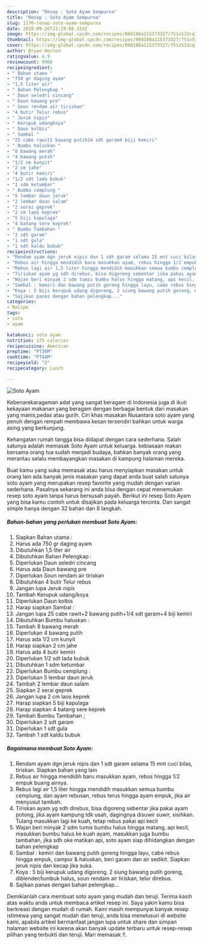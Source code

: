 ```yaml
---
description: "Resep : Soto Ayam Sempurna"
title: "Resep : Soto Ayam Sempurna"
slug: 1176-resep-soto-ayam-sempurna
date: 2020-09-26T21:19:08.155Z
image: https://img-global.cpcdn.com/recipes/00d188a115373327/751x532cq70/soto-ayam-foto-resep-utama.jpg
thumbnail: https://img-global.cpcdn.com/recipes/00d188a115373327/751x532cq70/soto-ayam-foto-resep-utama.jpg
cover: https://img-global.cpcdn.com/recipes/00d188a115373327/751x532cq70/soto-ayam-foto-resep-utama.jpg
author: Bryan Horton
ratingvalue: 4.9
reviewcount: 9968
recipeingredient:
- " Bahan utama "
- "750 gr daging ayam"
- "1,5 liter air"
- " Bahan Pelengkap "
- " Daun seledri cincang"
- " Daun bawang pre"
- " Soun rendam air tiriskan"
- "4 butir Telur rebus"
- " Jeruk nipis"
- " Kerupuk udangkoya"
- " Daun kolbis"
- " Sambal "
- "25 cabe rawit2 bawang putih14 sdt garam4 biji kemiri"
- " Bumbu haluskan "
- "8 bawang merah"
- "4 bawang putih"
- "1/2 cm kunyit"
- "2 cm jahe"
- "4 butir kemiri"
- "1/2 sdt lada bubuk"
- "1 sdm ketumbar"
- " Bumbu cemplung "
- "5 lembar daun jeruk"
- "2 lembar daun salam"
- "2 serai geprek"
- "2 cm laos keprek"
- "5 biji kapulaga"
- "4 batang sere keprek"
- " Bumbu Tambahan "
- "2 sdt garam"
- "1 sdt gula"
- "1 sdt kaldu bubuk"
recipeinstructions:
- "Rendam ayam dgn jeruk nipis dan 1 sdt garam selama 15 mnt cuci bilas, tiriskan. Siapkan bahan yang lain"
- "Rebus air hingga mendidih baru masukkan ayam, rebus hingga 1/2 empuk buang airnya."
- "Rebus lagi air 1,5 liter hingga mendidih masukkan semua bumbu cemplung, dan ayam rebusan, rebus terus hingga ayam empuk, jika air menyusut tambah."
- "Tiriskan ayam yg sdh direbus, bisa digoreng sebentar jika pakai ayam potong, jika ayam kampung tdk usah, dagingnya disuwir suwir, sisihkan. Tulang masukkan lagi ke kuah, tetap rebus pakai api kecil"
- "Wajan beri minyak 2 sdm tumis bumbu halus hingga matang, api kecil, masukkan bumbu halus ke kuah ayam, masukkan juga bumbu tambahan, jika sdh oke matikan api, soto ayam siap dihidangkan dengan bahan pelengkap"
- "Sambal : kemiri dan bawang putih goreng hingga layu, cabe rebus hingga empuk, campur &amp; haluskan, beri garam dan air sedikit. Siapkan jeruk nipis dan kecap jika suka."
- "Koya : 5 biji kerupuk udang digoreng, 2 siung bawang putih goreng, diblender/tumbuk halus, soun rendam air tiriskan, telur direbus."
- "Sajikan panas dengan bahan pelengkap..."
categories:
- Recipe
tags:
- soto
- ayam

katakunci: soto ayam 
nutrition: 175 calories
recipecuisine: American
preptime: "PT36M"
cooktime: "PT44M"
recipeyield: "2"
recipecategory: Lunch

---
```



![Soto Ayam](https://img-global.cpcdn.com/recipes/00d188a115373327/751x532cq70/soto-ayam-foto-resep-utama.jpg)

Kebenarekaragaman adat yang sangat beragam di Indonesia juga di ikuti kekayaan makanan yang beragam dengan berbagai bentuk dari masakan yang manis,pedas atau gurih. Ciri khas masakan Nusantara soto ayam yang penuh dengan rempah membawa kesan tersendiri bahkan untuk warga asing yang berkunjung.




Kehangatan rumah tangga bisa didapat dengan cara sederhana. Salah satunya adalah memasak Soto Ayam untuk keluarga. kebiasaan makan bersama orang tua sudah menjadi budaya, bahkan banyak orang yang merantau selalu membayangkan masakan di kampung halaman mereka.

Buat kamu yang suka memasak atau harus menyiapkan masakan untuk orang lain ada banyak jenis masakan yang dapat anda buat salah satunya soto ayam yang merupakan resep favorite yang mudah dengan varian sederhana. Pasalnya sekarang ini anda bisa dengan cepat menemukan resep soto ayam tanpa harus bersusah payah.
Berikut ini resep Soto Ayam yang bisa kamu contoh untuk disajikan pada keluarga tercinta. Dan sangat simple hanya dengan 32 bahan dan 8 langkah.


<!--inarticleads1-->

##### Bahan-bahan yang perlukan membuat Soto Ayam:

1. Siapkan  Bahan utama :
1. Harus ada 750 gr daging ayam
1. Dibutuhkan 1,5 liter air
1. Dibutuhkan  Bahan Pelengkap :
1. Diperlukan  Daun seledri cincang
1. Harus ada  Daun bawang pre
1. Diperlukan  Soun rendam air tiriskan
1. Dibutuhkan 4 butir Telur rebus
1. Jangan lupa  Jeruk nipis
1. Tambah  Kerupuk udang/koya
1. Diperlukan  Daun kolbis
1. Harap siapkan  Sambal :
1. Jangan lupa 25 cabe rawit+2 bawang putih+1/4 sdt garam+4 biji kemiri
1. Dibutuhkan  Bumbu haluskan :
1. Tambah 8 bawang merah
1. Diperlukan 4 bawang putih
1. Harus ada 1/2 cm kunyit
1. Harap siapkan 2 cm jahe
1. Harus ada 4 butir kemiri
1. Diperlukan 1/2 sdt lada bubuk
1. Dibutuhkan 1 sdm ketumbar
1. Diperlukan  Bumbu cemplung :
1. Diperlukan 5 lembar daun jeruk
1. Tambah 2 lembar daun salam
1. Siapkan 2 serai geprek
1. Jangan lupa 2 cm laos keprek
1. Harap siapkan 5 biji kapulaga
1. Harap siapkan 4 batang sere keprek
1. Tambah  Bumbu Tambahan ;
1. Diperlukan 2 sdt garam
1. Diperlukan 1 sdt gula
1. Tambah 1 sdt kaldu bubuk




<!--inarticleads2-->

##### Bagaimana membuat  Soto Ayam:

1. Rendam ayam dgn jeruk nipis dan 1 sdt garam selama 15 mnt cuci bilas, tiriskan. Siapkan bahan yang lain
1. Rebus air hingga mendidih baru masukkan ayam, rebus hingga 1/2 empuk buang airnya.
1. Rebus lagi air 1,5 liter hingga mendidih masukkan semua bumbu cemplung, dan ayam rebusan, rebus terus hingga ayam empuk, jika air menyusut tambah.
1. Tiriskan ayam yg sdh direbus, bisa digoreng sebentar jika pakai ayam potong, jika ayam kampung tdk usah, dagingnya disuwir suwir, sisihkan. Tulang masukkan lagi ke kuah, tetap rebus pakai api kecil
1. Wajan beri minyak 2 sdm tumis bumbu halus hingga matang, api kecil, masukkan bumbu halus ke kuah ayam, masukkan juga bumbu tambahan, jika sdh oke matikan api, soto ayam siap dihidangkan dengan bahan pelengkap
1. Sambal : kemiri dan bawang putih goreng hingga layu, cabe rebus hingga empuk, campur &amp; haluskan, beri garam dan air sedikit. Siapkan jeruk nipis dan kecap jika suka.
1. Koya : 5 biji kerupuk udang digoreng, 2 siung bawang putih goreng, diblender/tumbuk halus, soun rendam air tiriskan, telur direbus.
1. Sajikan panas dengan bahan pelengkap...




Demikianlah cara membuat soto ayam yang mudah dan teruji. Terima kasih atas waktu anda untuk membaca artikel resep ini. Saya yakin kamu bisa berkreasi dengan mudah di rumah. Kami masih mempunyai banyak resep istimewa yang sangat mudah dan teruji, anda bisa menelusuri di website kami, apabila artikel bermanfaat jangan lupa untuk share dan simpan halaman website ini karena akan banyak update terbaru untuk resep-resep pilihan yang terbukti dan teruji. Mari memasak !!. 
